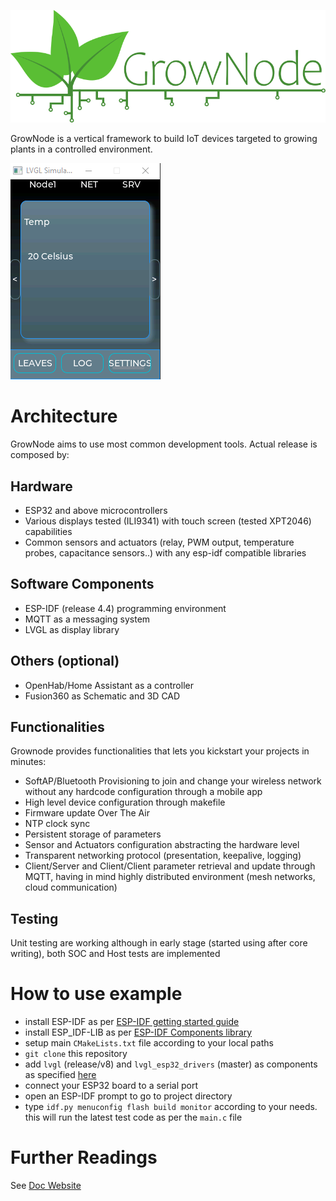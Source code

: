 
<p align="center">
<img src="img/grownode_logo_full.png">
</p>

GrowNode is a vertical framework to build IoT devices targeted to growing plants in a controlled environment.

![GrowNode Main Screen with a Temperature Leaf](/docs/resources/main_screen.png "Main Screen")

# Architecture

GrowNode aims to use most common development tools. Actual release is composed by:

## Hardware

 - ESP32 and above microcontrollers
 - Various displays tested (ILI9341) with touch screen (tested XPT2046) capabilities
 - Common sensors and actuators (relay, PWM output, temperature probes, capacitance sensors..) with any esp-idf compatible libraries

## Software Components

 - ESP-IDF (release 4.4) programming environment
 - MQTT as a messaging system
 - LVGL as display library

## Others (optional)

 - OpenHab/Home Assistant as a controller
 - Fusion360 as Schematic and 3D CAD

## Functionalities

Grownode provides functionalities that lets you kickstart your projects in minutes:

- SoftAP/Bluetooth Provisioning to join and change your wireless network without any hardcode configuration through a mobile app
- High level device configuration through makefile 
- Firmware update Over The Air
- NTP clock sync
- Persistent storage of parameters
- Sensor and Actuators configuration abstracting the hardware level
- Transparent networking protocol (presentation, keepalive, logging)
- Client/Server and Client/Client parameter retrieval and update through MQTT, having in mind highly distributed environment (mesh networks, cloud communication)
  
## Testing

Unit testing are working although in early stage (started using after core writing), both SOC and Host tests are implemented

# How to use example

- install ESP-IDF as per [ESP-IDF getting started guide](https://docs.espressif.com/projects/esp-idf/en/latest/esp32/get-started/)
- install ESP_IDF-LIB as per [ESP-IDF Components library](https://github.com/UncleRus/esp-idf-lib)
- setup main `CMakeLists.txt` file according to your local paths
- `git clone` this repository
- add `lvgl` (release/v8) and `lvgl_esp32_drivers` (master) as components as specified [here](https://github.com/lvgl/lv_port_esp32)
- connect your ESP32 board to a serial port
- open an ESP-IDF prompt to go to project directory
- type `idf.py menuconfig flash build monitor` according to your needs. this will run the latest test code as per the `main.c` file

# Further Readings

See [Doc Website](https://ogghst.github.io/grownode/)

